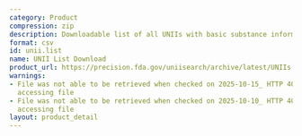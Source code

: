 ```yaml
---
category: Product
compression: zip
description: Downloadable list of all UNIIs with basic substance information
format: csv
id: unii.list
name: UNII List Download
product_url: https://precision.fda.gov/uniisearch/archive/latest/UNIIs.zip
warnings:
- File was not able to be retrieved when checked on 2025-10-15_ HTTP 403 error when
  accessing file
- File was not able to be retrieved when checked on 2025-10-10_ HTTP 403 error when
  accessing file
layout: product_detail
---
```

